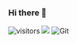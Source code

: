 ### Hi there 👋


![visitors](https://visitor-badge.glitch.me/badge?page_id=coderJerryM.coderJerryM&left_color=green&right_color=red)
![](https://github-readme-stats.vercel.app/api?username=coderJerryM)
![Git](https://img.shields.io/badge/-Git-F05032?style=flat-square&logo=git&logoColor=white)

<!--
**coderJerryM/coderJerryM** is a ✨ _special_ ✨ repository because its `README.md` (this file) appears on your GitHub profile.

Here are some ideas to get you started:

- 🔭 I’m currently working on ...
- 🌱 I’m currently learning ...
- 👯 I’m looking to collaborate on ...
- 🤔 I’m looking for help with ...
- 💬 Ask me about ...
- 📫 How to reach me: ...
- 😄 Pronouns: ...
- ⚡ Fun fact: ...
-->

